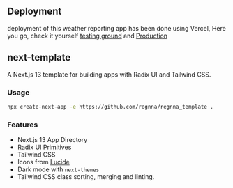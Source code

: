 ## Deployment

deployment of this weather reporting app has been done using Vercel, Here you go, check it yourself [testing ground](https://react-weather-reports-git-next-weather-regnna.vercel.app/) and [Production](https://next-weather-6dx9ezs3b-regnna.vercel.app/)

## next-template

A Next.js 13 template for building apps with Radix UI and Tailwind CSS.

### Usage

```bash
npx create-next-app -e https://github.com/regnna/regnna_template .
```

### Features

- Next.js 13 App Directory
- Radix UI Primitives
- Tailwind CSS
- Icons from [Lucide](https://lucide.dev)
- Dark mode with `next-themes`
- Tailwind CSS class sorting, merging and linting.


